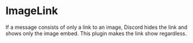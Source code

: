 # ImageLink

If a message consists of only a link to an image, Discord hides the link and shows only the image embed. This plugin makes the link show regardless.


